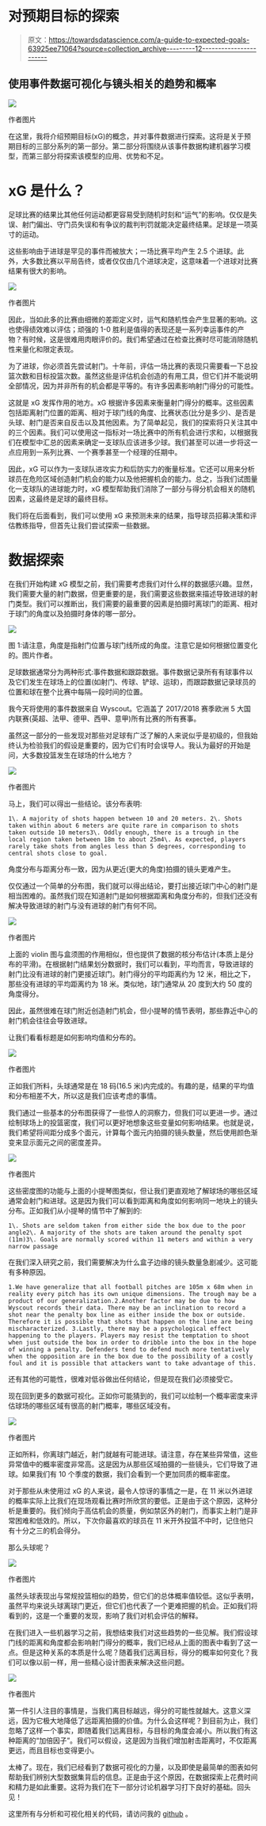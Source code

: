 # 对预期目标的探索

> 原文：<https://towardsdatascience.com/a-guide-to-expected-goals-63925ee71064?source=collection_archive---------12----------------------->

## 使用事件数据可视化与镜头相关的趋势和概率

![](img/247e1867b1c72aa52abd79be4da9f19b.png)

作者图片

在这里，我将介绍预期目标(xG)的概念，并对事件数据进行探索。这将是关于预期目标的三部分系列的第一部分。第二部分将围绕从该事件数据构建机器学习模型，而第三部分将探索该模型的应用、优势和不足。

# xG 是什么？

足球比赛的结果比其他任何运动都更容易受到随机时刻和“运气”的影响。仅仅是失误、射门偏出、守门员失误和有争议的裁判判罚就能决定最终结果。足球是一项英寸的运动。

这些影响由于进球是罕见的事件而被放大；一场比赛平均产生 2.5 个进球。此外，大多数比赛以平局告终，或者仅仅由几个进球决定，这意味着一个进球对比赛结果有很大的影响。

![](img/86ca07ea8c00b56132eb076c553ecfbe.png)

作者图片

因此，当如此多的比赛由细微的差距定义时，运气和随机性会产生显著的影响。这也使得绩效难以评估；顽强的 1-0 胜利是值得的表现还是一系列幸运事件的产物？有时候，这是很难用肉眼评价的。我们希望通过在检查比赛时尽可能消除随机性来量化和限定表现。

为了进球，你必须首先尝试射门。十年前，评估一场比赛的表现只需要看一下总投篮次数和目标投篮次数。虽然这些是评估机会创造的有用工具，但它们并不能说明全部情况，因为并非所有的机会都是平等的。有许多因素影响射门得分的可能性。

这就是 xG 发挥作用的地方。xG 根据许多因素来衡量射门得分的概率。这些因素包括距离射门位置的距离、相对于球门线的角度、比赛状态(比分是多少)、是否是头球、射门是否来自反击以及其他因素。为了简单起见，我们的探索将只关注其中的三个因素。我们可以使用这一指标对一场比赛中的所有机会进行求和，以根据我们在模型中汇总的因素来确定一支球队应该进多少球。我们甚至可以进一步将这一点应用到一系列比赛、一个赛季甚至一个经理的任期中。

因此，xG 可以作为一支球队进攻实力和后防实力的衡量标准。它还可以用来分析球员在危险区域创造射门机会的能力以及他把握机会的能力。总之，当我们试图量化一支球队的进球能力时，xG 模型帮助我们消除了一部分与得分机会相关的随机因素，这最终是足球的最终目标。

我们将在后面看到，我们可以使用 xG 来预测未来的结果，指导球员招募决策和评估教练指导，但首先让我们尝试探索一些数据。

# 数据探索

在我们开始构建 xG 模型之前，我们需要考虑我们对什么样的数据感兴趣。显然，我们需要大量的射门数据，但更重要的是，我们需要这些数据来描述导致进球的射门类型。我们可以推断出，我们需要的最重要的因素是拍摄时离球门的距离、相对于球门的角度以及拍摄时身体的哪一部分。

![](img/9e97df45abe64b9597cebf31bb776e20.png)

图 1:请注意，角度是指射门位置与球门线所成的角度。注意它是如何根据位置变化的。图片作者。

足球数据通常分为两种形式:事件数据和跟踪数据。事件数据记录所有有球事件以及它们发生在球场上的位置(如射门、传球、铲球、运球)，而跟踪数据记录球员的位置和球在整个比赛中每隔一段时间的位置。

我今天将使用的事件数据来自 Wyscout。它涵盖了 2017/2018 赛季欧洲 5 大国内联赛(英超、法甲、德甲、西甲、意甲)所有比赛的所有赛事。

虽然这一部分的一些发现对那些对足球有广泛了解的人来说似乎是初级的，但我始终认为检验我们的假设是重要的，因为它们有时会误导人。我认为最好的开始是问，大多数投篮发生在球场的什么地方？

![](img/9a43e8bc3f238aeac0670ec01136760a.png)

作者图片

马上，我们可以得出一些结论。该分布表明:

```
1\. A majority of shots happen between 10 and 20 meters. 2\. Shots taken within about 6 meters are quite rare in comparison to shots taken outside 10 meters3\. Oddly enough, there is a trough in the local region taken between 18m to about 25m4\. As expected, players rarely take shots from angles less than 5 degrees, corresponding to central shots close to goal.
```

角度分布与距离分布一致，因为从更近(更大的角度)拍摄的镜头更难产生。

仅仅通过一个简单的分布图，我们就可以得出结论，要打出接近球门中心的射门是相当困难的。虽然我们现在知道射门是如何根据距离和角度分布的，但我们还没有解决导致进球的射门与没有进球的射门有何不同。

![](img/0c8b09220f7e503383f85b35dc47c30d.png)

作者图片

上面的 violin 图与盒须图的作用相似，但也提供了数据的核分布估计(本质上是分布的平滑)。在根据射门结果划分数据时，我们可以看到，平均而言，导致进球的射门比没有进球的射门更接近球门。射门得分的平均距离约为 12 米，相比之下，那些没有进球的平均距离约为 18 米。类似地，球门通常从 20 度到大约 50 度的角度得分。

因此，虽然很难在球门附近创造射门机会，但小提琴的情节表明，那些靠近中心的射门机会往往会导致进球。

让我们看看标题是如何影响均值和分布的。

![](img/40efda1b968646836cee749d36bdfc05.png)

作者图片

正如我们所料，头球通常是在 18 码(16.5 米)内完成的。有趣的是，结果的平均值和分布相差不大，所以这是我们应该考虑的事情。

我们通过一些基本的分布图获得了一些惊人的洞察力，但我们可以更进一步。通过绘制球场上的投篮密度，我们可以更好地想象这些变量如何影响结果。也就是说，我们希望将间距分成多个面元，计算每个面元内拍摄的镜头数量，然后使用颜色渐变来显示面元之间的密度差异。

![](img/271dcd559a0beef1d04ac917a1325928.png)

作者图片

这些密度图的功能与上面的小提琴图类似，但让我们更直观地了解球场的哪些区域通常会射门和进球。这是因为我们可以看到距离和角度如何影响同一地块上的镜头分布。正如我们从小提琴的情节中了解到的:

```
1\. Shots are seldom taken from either side the box due to the poor angle2\. A majority of the shots are taken around the penalty spot (11m)3\. Goals are normally scored within 11 meters and within a very narrow passage
```

在我们深入研究之前，我们需要解决为什么盒子边缘的镜头数量急剧减少。这可能有多种原因。

```
1.We have generalize that all football pitches are 105m x 68m when in reality every pitch has its own unique dimensions. The trough may be a product of our generalization.2.Another factor may be due to how Wyscout records their data. There may be an inclination to record a shot near the penalty box line as either inside the box or outside. Therefore it is possible that shots that happen on the line are being mischaracterized. 3.Lastly, there may be a psychological effect happening to the players. Players may resist the temptation to shoot when just outside the box in order to dribble into the box in the hope of winning a penalty. Defenders tend to defend much more tentatively when the opposition are in the box due to the possibility of a costly foul and it is possible that attackers want to take advantage of this.
```

还有其他的可能性，很难对低谷做出任何结论，但是现在我们必须接受它。

现在回到更多的数据可视化。正如你可能猜到的，我们可以绘制一个概率密度来评估球场的哪些区域有很高的射门概率，哪些区域没有。

![](img/b323663bb7f49c4846f18791fe382f0d.png)

作者图片

正如所料，你离球门越近，射门就越有可能进球。请注意，存在某些异常值，这些异常值中的概率密度非常高。这是因为从那些区域拍摄的一些镜头，它们导致了进球。如果我们有 10 个季度的数据，我们会看到一个更加同质的概率密度。

对于那些从未使用过 xG 的人来说，最令人惊讶的事情之一是，在 11 米以外进球的概率实际上比我们在现场观看比赛时所欣赏的要低。正是由于这个原因，这种分析是重要的。我们倾向于高估机会的质量，例如禁区外的射门，而事实上射门是非常困难和低效的。所以，下次你最喜欢的球员在 11 米开外投篮不中时，记住他只有十分之三的机会得分。

那么头球呢？

![](img/1ece2b0dc3f921e8eb15a8e0bee18588.png)

作者图片

虽然头球表现出与常规投篮相似的趋势，但它们的总体概率值较低。这似乎表明，虽然平均来说头球离球门更近，但它们也代表了一个更难把握的机会。正如我们将看到的，这是一个重要的发现，影响了我们对机会评估的解释。

在我们进入一些机器学习之前，我想结束我们对这些趋势的一些见解。我们假设球门线的距离和角度都会影响射门得分的概率，我们已经从上面的图表中看到了这一点。但是这种关系的本质是什么呢？随着我们远离目标，得分的概率如何变化？我们可以像以前一样，用一些精心设计图表来解决这些问题。

![](img/9313c8d7c56a5749b04b03705d880911.png)

作者图片

第一件引人注目的事情是，当我们离目标越远，得分的可能性就越大。这意义深远，因为它极大地降低了远距离拍摄的价值。为什么会这样呢？到目前为止，我们忽略了这样一个事实，即随着我们远离目标，与目标的角度会减小。所以我们有这种距离的“加倍因子”。我们可以假设，这是因为当我们增加射击距离时，不仅距离更远，而且目标也变得更小。

太棒了。现在，我们已经看到了数据可视化的力量，以及即使是最简单的图表如何帮助我们辨别大型数据集背后的信息。正是由于这个原因，在数据探索上花费时间和精力是如此重要。这将为我们在下一部分讨论机器学习打下良好的基础。回头见！

这里所有与分析和可视化相关的代码，请访问我的 [github](https://github.com/iandragulet/xG_Model_Workflow) 。